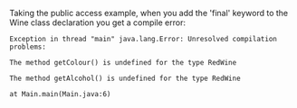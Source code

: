 Taking the public access example, when you add the 'final' keyword to the Wine class declaration you get a compile error:


	Exception in thread "main" java.lang.Error: Unresolved compilation problems: 

	The method getColour() is undefined for the type RedWine
	
	The method getAlcohol() is undefined for the type RedWine
	
	at Main.main(Main.java:6)

